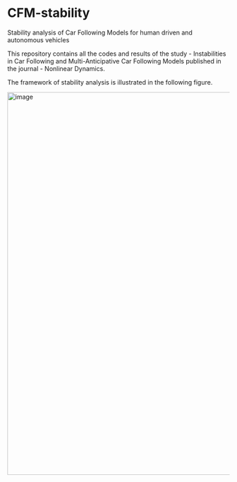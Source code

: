 # CFM-stability
Stability analysis of Car Following Models for human driven and autonomous vehicles

This repository contains all the codes and results of the study - Instabilities in Car Following and Multi-Anticipative Car Following Models published in the journal - Nonlinear Dynamics.

The framework of stability analysis is illustrated in the following figure. 

<img width="1055" height="869" alt="image" src="https://github.com/user-attachments/assets/209ef819-1f13-45ea-b5e5-60cf02a046b1" />
